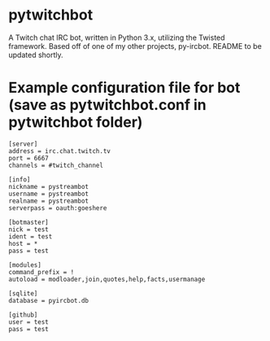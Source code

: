 # pytwitchbot
A Twitch chat IRC bot, written in Python 3.x, utilizing the Twisted framework. Based off of one of my other projects, py-ircbot.
README to be updated shortly.

# Example configuration file for bot (save as pytwitchbot.conf in pytwitchbot folder)

```
[server]
address = irc.chat.twitch.tv
port = 6667
channels = #twitch_channel

[info]
nickname = pystreambot
username = pystreambot
realname = pystreambot
serverpass = oauth:goeshere

[botmaster]
nick = test
ident = test
host = *
pass = test

[modules]
command_prefix = !
autoload = modloader,join,quotes,help,facts,usermanage

[sqlite]
database = pyircbot.db

[github]
user = test
pass = test
```


